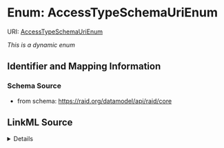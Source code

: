 # Enum: AccessTypeSchemaUriEnum



URI: [AccessTypeSchemaUriEnum](AccessTypeSchemaUriEnum.md)


_This is a dynamic enum_








## Identifier and Mapping Information







### Schema Source


* from schema: https://raid.org/datamodel/api/raid/core






## LinkML Source

<details>
```yaml
name: AccessTypeSchemaUriEnum
from_schema: https://raid.org/datamodel/api/raid/core
rank: 1000
reachable_from:
  source_ontology: https://vocabs.ardc.edu.au/repository/api/sparql/raid_research-activity-identifier-raid-controlled-lists_raid-cl-v1-1
  source_nodes:
  - https://vocabulary.raid.org/access.type.schemaUri/207
  relationship_types:
  - skos:hasTopConcept
  is_direct: true
  include_self: false
  traverse_up: false

```
</details>
